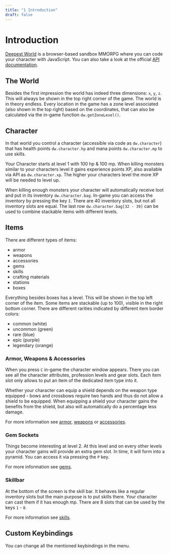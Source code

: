 ```yaml
---
title: "1 Introduction"
draft: false
---
```

# Introduction

[Deepest World](https://deepestworld.com) is a browser-based sandbox MMORPG where you can code your character with JavaScript.
You can also take a look at the official [API documentation](https://deepestworld.com/api).

## The World

Besides the first impression the world has indeed three dimensions: `x`, `y`, `z`. 
This will always be shown in the top right corner of the game.
The world is in theory endless.
Every location in the game has a zone level associated (also shown in the top right) based on the coordinates, 
that can also be calculated via the in-game function `dw.getZoneLevel()`.

## Character

In that world you control a character (accessible via code as `dw.character`) 
that has health points `dw.character.hp` and mana points `dw.character.mp` to use skills.

Your Character starts at level 1 with 100 hp & 100 mp. 
When killing monsters similar to your characters level it gains experience points XP, 
also available via API as `dw.character.xp`. 
The higher your characters level the more XP will be needed to level up.

When killing enough monsters your character will automatically receive loot and put in its inventory `dw.character.bag`.
In-game you can access the inventory by pressing the key `I`. 
There are 40 inventory slots, but not all inventory slots are equal. 
The last row `dw.character.bag[32 - 39]` can be used to combine stackable items with different levels.

## Items

There are different types of items: 
* armor
* weapons
* accessories
* gems
* skills
* crafting materials
* stations
* boxes

Everything besides boxes has a level. This will be shown in the top left corner of the item.
Some items are stackable (up to 100), visible in the right bottom corner. 
There are different rarities indicated by different item border colors:

* common (white)
* uncommon (green)
* rare (blue)
* epic (purple)
* legendary (orange)

### Armor, Weapons & Accessories

When you press `C` in-game the character window appears.
There you can see all the character attributes, profession levels and gear slots.
Each item slot only allows to put an item of the dedicated item type into it.

Whether your character can equip a shield depends on the weapon type equipped - 
bows and crossbows require two hands and thus do not allow a shield to be equipped.
When equipping a shield your character gains the benefits from the shield, 
but also will automatically do a percentage less damage.

For more information see [armor](/armor), [weapons](/weapons) or [accessories](/accessories).

### Gem Sockets

Things become interesting at level 2. At this level and on every other levels your character 
gains will provide an extra gem slot. In time, it will form into a pyramid. You can access
it via pressing the `P` key.

For more information see [gems](/gems).

### Skillbar

At the bottom of the screen is the skill bar. It behaves like a regular inventory slots
but the main purpose is to put skills there. Your character can cast them if it has enough
mp. There are 8 slots that can be used by the keys `1` - `8`.

For more information see [skills](/skills).

## Custom Keybindings

You can change all the mentioned keybindings in the menu.
